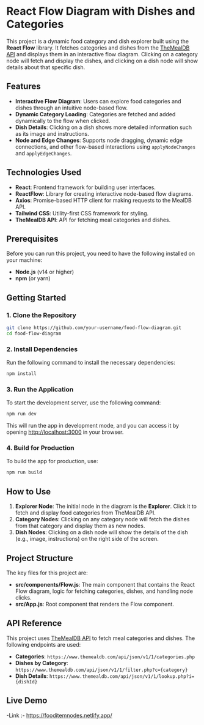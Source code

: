 # React Flow Diagram with Dishes and Categories

This project is a dynamic food category and dish explorer built using the **React Flow** library. It fetches categories and dishes from the [TheMealDB API](https://www.themealdb.com/) and displays them in an interactive flow diagram. Clicking on a category node will fetch and display the dishes, and clicking on a dish node will show details about that specific dish.

## Features

- **Interactive Flow Diagram**: Users can explore food categories and dishes through an intuitive node-based flow.
- **Dynamic Category Loading**: Categories are fetched and added dynamically to the flow when clicked.
- **Dish Details**: Clicking on a dish shows more detailed information such as its image and instructions.
- **Node and Edge Changes**: Supports node dragging, dynamic edge connections, and other flow-based interactions using `applyNodeChanges` and `applyEdgeChanges`.

## Technologies Used

- **React**: Frontend framework for building user interfaces.
- **ReactFlow**: Library for creating interactive node-based flow diagrams.
- **Axios**: Promise-based HTTP client for making requests to the MealDB API.
- **Tailwind CSS**: Utility-first CSS framework for styling.
- **TheMealDB API**: API for fetching meal categories and dishes.

## Prerequisites

Before you can run this project, you need to have the following installed on your machine:

- **Node.js** (v14 or higher)
- **npm** (or yarn)

## Getting Started

### 1. Clone the Repository

```bash
git clone https://github.com/your-username/food-flow-diagram.git
cd food-flow-diagram
```

### 2. Install Dependencies

Run the following command to install the necessary dependencies:

```bash
npm install
```

### 3. Run the Application

To start the development server, use the following command:

```bash
npm run dev
```

This will run the app in development mode, and you can access it by opening [http://localhost:3000](http://localhost:3000) in your browser.

### 4. Build for Production

To build the app for production, use:

```bash
npm run build
```

## How to Use

1. **Explorer Node**: The initial node in the diagram is the **Explorer**. Click it to fetch and display food categories from TheMealDB API.
2. **Category Nodes**: Clicking on any category node will fetch the dishes from that category and display them as new nodes.
3. **Dish Nodes**: Clicking on a dish node will show the details of the dish (e.g., image, instructions) on the right side of the screen.

## Project Structure

The key files for this project are:

- **src/components/Flow.js**: The main component that contains the React Flow diagram, logic for fetching categories, dishes, and handling node clicks.
- **src/App.js**: Root component that renders the Flow component.

## API Reference

This project uses [TheMealDB API](https://www.themealdb.com/) to fetch meal categories and dishes. The following endpoints are used:

- **Categories**: `https://www.themealdb.com/api/json/v1/1/categories.php`
- **Dishes by Category**: `https://www.themealdb.com/api/json/v1/1/filter.php?c={category}`
- **Dish Details**: `https://www.themealdb.com/api/json/v1/1/lookup.php?i={dishId}`

## Live Demo

-Link :- https://fooditemnodes.netlify.app/
